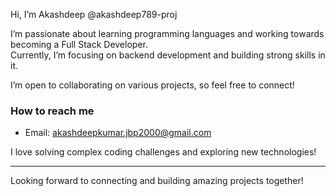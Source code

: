 Hi, I’m Akashdeep @akashdeep789-proj 

I’m passionate about learning programming languages and working towards becoming a Full Stack Developer.  
Currently, I’m focusing on backend development and building strong skills in it.

I’m open to collaborating on various projects, so feel free to connect!

### How to reach me
- Email: akashdeepkumar.jbp2000@gmail.com  

  
I love solving complex coding challenges and exploring new technologies!

---

Looking forward to connecting and building amazing projects together!
